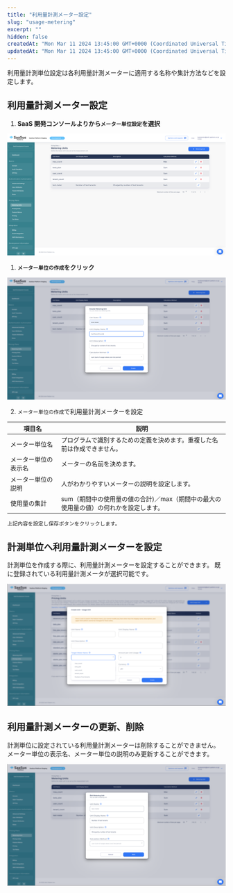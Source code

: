 ```yaml
---
title: "利用量計測メーター設定"
slug: "usage-metering"
excerpt: ""
hidden: false
createdAt: "Mon Mar 11 2024 13:45:00 GMT+0000 (Coordinated Universal Time)"
updatedAt: "Mon Mar 11 2024 13:45:00 GMT+0000 (Coordinated Universal Time)"
---
```

利用量計測単位設定は各利用量計測メーターに適用する名称や集計方法などを設定します。


## 利用量計測メーター設定

1. **SaaS 開発コンソールよりから`メーター単位設定`を選択**

![usage-metering-1](/ja/img/saas-development-console/usage-metering-1.png)

1. **`メーター単位の作成`をクリック**

![usage-metering-2](/ja/img/saas-development-console/usage-metering-2.png)

2. `メーター単位の作成`で利用量計測メーターを設定  

| 項目名              | 説明    |
|-----------------  |----------------------- |
| メーター単位名   | プログラムで識別するための定義を決めます。重複した名前は作成できません。 |
| メーター単位の表示名　 | メーターの名前を決めます。 |
| メーター単位の説明       | 人がわかりやすいメーターの説明を設定します。 |
| 使用量の集計        | sum（期間中の使用量の値の合計)／max（期間中の最大の使用量の値）の何れかを設定します。 |

    上記内容を設定し保存ボタンをクリックします。

## 計測単位へ利用量計測メーターを設定
計測単位を作成する際に、利用量計測メーターを設定することができます。
既に登録されている利用量計測メータが選択可能です。

![usage-metering-3](/ja/img/saas-development-console/usage-metering-3.png)


## 利用量計測メーターの更新、削除
計測単位に設定されている利用量計測メーターは削除することができません。  
メーター単位の表示名、メーター単位の説明のみ更新することができます。

![usage-metering-4](/ja/img/saas-development-console/usage-metering-4.png)



